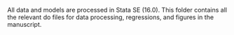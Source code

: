 All data and models are processed in Stata SE (16.0). This folder contains all the relevant do files for data processing, regressions, and figures in the manuscript.
